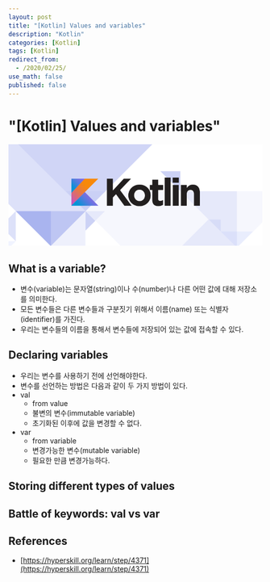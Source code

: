 ```yaml
---
layout: post
title: "[Kotlin] Values and variables"
description: "Kotlin"
categories: [Kotlin]
tags: [Kotlin]
redirect_from:
  - /2020/02/25/
use_math: false
published: false
---
```


# "[Kotlin] Values and variables"

<img src="/assets/images/posts/logos/kotlin_800x320.png">

## What is a variable?

- 변수(variable)는 문자열(string)이나 수(number)나 다른 어떤 값에 대해 저장소를 의미한다.
- 모든 변수들은 다른 변수들과 구분짓기 위해서 이름(name) 또는 식별자(identifier)를 가진다.
- 우리는 변수들의 이름을 통해서 변수들에 저장되어 있는 값에 접속할 수 있다.

## Declaring variables

- 우리는 변수를 사용하기 전에 선언해야한다.
- 변수를 선언하는 방법은 다음과 같이 두 가지 방법이 있다.
- val
  - from value
  - 불변의 변수(immutable variable)
  - 초기화된 이후에 값을 변경할 수 없다.
- var
  - from variable
  - 변경가능한 변수(mutable variable)
  - 필요한 만큼 변경가능하다.

## Storing different types of values

## Battle of keywords: val vs var

## References

- [https://hyperskill.org/learn/step/4371](https://hyperskill.org/learn/step/4371)

